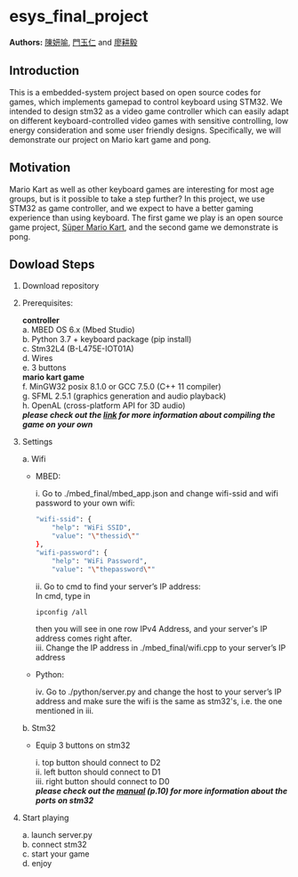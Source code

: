esys_final_project
====
**Authors:** [陳妍喻](https://github.com/yenyuuuuu), 
[門玉仁](https://github.com/dennismenn) and 
[廖耕毅](https://github.com/danielliao66)


## Introduction 
This is a embedded-system project based on open source codes for games, which implements gamepad to control keyboard using STM32. We intended to design stm32 as a video game controller which can easily adapt on different keyboard-controlled video games with sensitive controlling, low energy consideration and some user friendly designs. Specifically, we will demonstrate our project on Mario kart game and pong.

## Motivation
Mario Kart as well as other keyboard games are interesting for most age groups, but is it possible to take a step further? In this project, we use STM32 as game controller, and we expect to have a better gaming experience than using keyboard. The first game we play is an open source game project, [Süper Mario Kart](https://github.com/vmbatlle/super-mario-kart), and the second game we demonstrate is pong.

## Dowload Steps
1.	Download repository
2.	Prerequisites:

    **controller**  
    a. MBED OS 6.x (Mbed Studio)  
    b. Python 3.7 + keyboard package (pip install)  
    c. Stm32L4 (B-L475E-IOT01A)  
    d. Wires  
    e.	3 buttons  
    **mario kart game**  
    f. MinGW32 posix 8.1.0 or GCC 7.5.0 (C++ 11 compiler)  
    g. SFML 2.5.1 (graphics generation and audio playback)  
    h. OpenAL (cross-platform API for 3D audio)  
       ***please check out the [link](https://github.com/vmbatlle/super-mario-kart#21-prerequisites) for more information about compiling the game on your own***

3.	Settings

    a.	Wifi
    - MBED:

        i. Go to ./mbed_final/mbed_app.json and change wifi-ssid and wifi password to your own wifi:  
        ```bash
        "wifi-ssid": {
            "help": "WiFi SSID",
            "value": "\"thessid\""
        },
        "wifi-password": {
            "help": "WiFi Password",
            "value": "\"thepassword\""
        ```  
        ii. Go to cmd to find your server’s IP address:  
        In cmd, type in  
        ```bash
        ipconfig /all
        ````
        then you will see in one row IPv4 Address, and your server's IP address comes right after.  
        iii. Change the IP address in ./mbed_final/wifi.cpp to your server’s IP address

    - Python:

        iv.	Go to ./python/server.py and change the host to your server’s IP address and make sure the wifi is the same as stm32's, i.e. the one mentioned in iii.

    b.	Stm32  

    - Equip 3 buttons on stm32 
    
        i. top button should connect to D2  
        ii. left button should connect to D1  
        iii. right button should connect to D0  
        ***please check out the [manual](https://www.st.com/resource/en/user_manual/dm00347848-discovery-kit-for-iot-node-multichannel-communication-with-stm32l4-stmicroelectronics.pdf) (p.10) for more information about the ports on stm32***

4.	Start playing

    a.	launch server.py  
    b. connect stm32  
    c. start your game   
    d. enjoy


